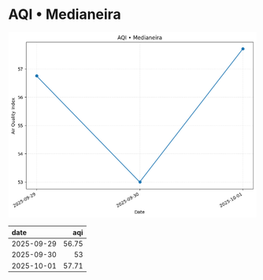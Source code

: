 # AQI • Medianeira

![chart](/reports/img/2025-09-29_aqi.png)

| date       |   aqi |
|:-----------|------:|
| 2025-09-29 | 56.75 |
| 2025-09-30 | 53    |
| 2025-10-01 | 57.71 |

